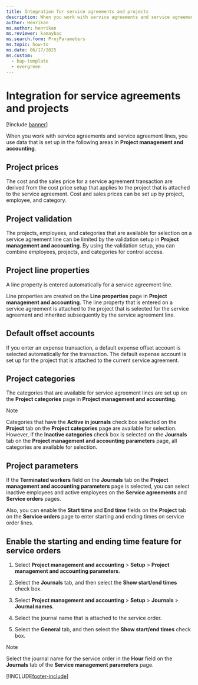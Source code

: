 ```yaml
---
title: Integration for service agreements and projects 
description: When you work with service agreements and service agreement lines, you use data that is set up in the areas in Project management and accounting.
author: Henrikan
ms.author: henrikan
ms.reviewer: kamaybac
ms.search.form: ProjParameters
ms.topic: how-to
ms.date: 06/17/2025
ms.custom: 
  - bap-template
  - evergreen
---
```


# Integration for service agreements and projects

[!include [banner](../includes/banner.md)]

When you work with service agreements and service agreement lines, you use data that is set up in the following areas in **Project management and accounting**.

## Project prices

The cost and the sales price for a service agreement transaction are derived from the cost price setup that applies to the project that is attached to the service agreement. Cost and sales prices can be set up by project, employee, and category.

## Project validation

The projects, employees, and categories that are available for selection on a service agreement line can be limited by the validation setup in **Project management and accounting**. By using the validation setup, you can combine employees, projects, and categories for control access.

## Project line properties

A line property is entered automatically for a service agreement line.

Line properties are created on the **Line properties** page in **Project management and accounting**. The line property that is entered on a service agreement is attached to the project that is selected for the service agreement and inherited subsequently by the service agreement line.

## Default offset accounts

If you enter an expense transaction, a default expense offset account is selected automatically for the transaction. The default expense account is set up for the project that is attached to the current service agreement.

## Project categories

The categories that are available for service agreement lines are set up on the **Project categories** page in **Project management and accounting**.

> [!NOTE]
> Categories that have the **Active in journals** check box selected on the **Project** tab on the **Project categories** page are available for selection. However, if the **Inactive categories** check box is selected on the **Journals** tab on the **Project management and accounting parameters** page, all categories are available for selection.

## Project parameters

If the **Terminated workers** field on the **Journals** tab on the **Project management and accounting parameters** page is selected, you can select inactive employees and active employees on the **Service agreements** and **Service orders** pages.

Also, you can enable the **Start time** and **End time** fields on the **Project** tab on the **Service orders** page to enter starting and ending times on service order lines.

## Enable the starting and ending time feature for service orders

1. Select **Project management and accounting** \> **Setup** \> **Project management and accounting parameters**.

2. Select the **Journals** tab, and then select the **Show start/end times** check box.

3. Select **Project management and accounting** \> **Setup** \> **Journals** \> **Journal names**.

4. Select the journal name that is attached to the service order.

5. Select the **General** tab, and then select the **Show start/end times** check box.

> [!NOTE]
> Select the journal name for the service order in the **Hour** field on the **Journals** tab of the **Service management parameters** page.

[!INCLUDE[footer-include](../../includes/footer-banner.md)]
